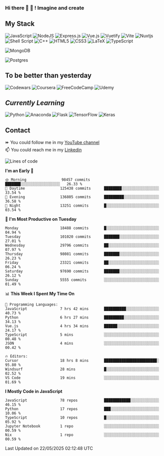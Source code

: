 ### Hi there 👋 🤖 ! Imagine and create

## My Stack
![JavaScript](https://img.shields.io/badge/javascript-%23323330.svg?style=for-the-badge&logo=javascript&logoColor=%23F7DF1E) ![NodeJS](https://img.shields.io/badge/node.js-6DA55F?style=for-the-badge&logo=node.js&logoColor=white) <img alt="Express.js" src="https://img.shields.io/badge/express.js%20-%23404d59.svg?&style=for-the-badge"/> ![Vue.js](https://img.shields.io/badge/vuejs-%2335495e.svg?style=for-the-badge&logo=vuedotjs&logoColor=%234FC08D) ![Vuetify](https://img.shields.io/badge/Vuetify-1867C0?style=for-the-badge&logo=vuetify&logoColor=AEDDFF) ![Vite](https://img.shields.io/badge/vite-%23646CFF.svg?style=for-the-badge&logo=vite&logoColor=white) ![Nuxtjs](https://img.shields.io/badge/Nuxt-002E3B?style=for-the-badge&logo=nuxtdotjs&logoColor=#00DC82) ![Shell Script](https://img.shields.io/badge/shell_script-%23121011.svg?style=for-the-badge&logo=gnu-bash&logoColor=white) ![C++](https://img.shields.io/badge/c++-%2300599C.svg?style=for-the-badge&logo=c%2B%2B&logoColor=white) ![HTML5](https://img.shields.io/badge/html5-%23E34F26.svg?style=for-the-badge&logo=html5&logoColor=white) ![CSS3](https://img.shields.io/badge/css3-%231572B6.svg?style=for-the-badge&logo=css3&logoColor=white) ![LaTeX](https://img.shields.io/badge/latex-%23008080.svg?style=for-the-badge&logo=latex&logoColor=white) ![TypeScript](https://img.shields.io/badge/typescript-%23007ACC.svg?style=for-the-badge&logo=typescript&logoColor=white)
<div>
  <img alt="MongoDB" src ="https://img.shields.io/badge/MongoDB-%234ea94b.svg?&style=for-the-badge&logo=mongodb&logoColor=white"/>
  
  ![Postgres](https://img.shields.io/badge/postgres-%23316192.svg?style=for-the-badge&logo=postgresql&logoColor=white)
</div>

## To be better than yesterday
![Codewars](https://img.shields.io/badge/Codewars-B1361E?style=for-the-badge&logo=codewars&logoColor=grey)
  ![Coursera](https://img.shields.io/badge/Coursera-%230056D2.svg?style=for-the-badge&logo=Coursera&logoColor=white)
  ![FreeCodeCamp](https://img.shields.io/badge/Freecodecamp-%23123.svg?&style=for-the-badge&logo=freecodecamp&logoColor=green)
  ![Udemy](https://img.shields.io/badge/Udemy-A435F0?style=for-the-badge&logo=Udemy&logoColor=white)

## *Currently Learning*
![Python](https://img.shields.io/badge/python-3670A0?style=for-the-badge&logo=python&logoColor=ffdd54) ![Anaconda](https://img.shields.io/badge/Anaconda-%2344A833.svg?style=for-the-badge&logo=anaconda&logoColor=white) 
![Flask](https://img.shields.io/badge/flask-%23000.svg?style=for-the-badge&logo=flask&logoColor=white) ![TensorFlow](https://img.shields.io/badge/TensorFlow-%23FF6F00.svg?style=for-the-badge&logo=TensorFlow&logoColor=white) ![Keras](https://img.shields.io/badge/Keras-%23D00000.svg?style=for-the-badge&logo=Keras&logoColor=white)

## Contact
⏩ You could follow me in my <a href="https://www.youtube.com/c/ViktorJimenezF" target="blank">YouTube channel</a>   <br>
📫 You could reach me in my <a href="https://www.linkedin.com/in/victorjuanjimenez/" target="blank">Linkedin</a>  

<!--START_SECTION:waka-->
![Lines of code](https://img.shields.io/badge/From%20Hello%20World%20I%27ve%20Written-653.5%20million%20lines%20of%20code-blue)

**I'm an Early 🐤** 

```text
🌞 Morning                98457 commits       ███████░░░░░░░░░░░░░░░░░░   26.33 % 
🌆 Daytime                125438 commits      ████████░░░░░░░░░░░░░░░░░   33.54 % 
🌃 Evening                136805 commits      █████████░░░░░░░░░░░░░░░░   36.58 % 
🌙 Night                  13251 commits       █░░░░░░░░░░░░░░░░░░░░░░░░   03.54 % 
```
📅 **I'm Most Productive on Tuesday** 

```text
Monday                   18488 commits       █░░░░░░░░░░░░░░░░░░░░░░░░   04.94 % 
Tuesday                  101020 commits      ███████░░░░░░░░░░░░░░░░░░   27.01 % 
Wednesday                29796 commits       ██░░░░░░░░░░░░░░░░░░░░░░░   07.97 % 
Thursday                 98081 commits       ███████░░░░░░░░░░░░░░░░░░   26.23 % 
Friday                   23321 commits       ██░░░░░░░░░░░░░░░░░░░░░░░   06.24 % 
Saturday                 97690 commits       ███████░░░░░░░░░░░░░░░░░░   26.12 % 
Sunday                   5555 commits        ░░░░░░░░░░░░░░░░░░░░░░░░░   01.49 % 
```


📊 **This Week I Spent My Time On** 

```text
💬 Programming Languages: 
JavaScript               7 hrs 42 mins       ██████████░░░░░░░░░░░░░░░   40.73 % 
Python                   6 hrs 27 mins       █████████░░░░░░░░░░░░░░░░   34.13 % 
Vue.js                   4 hrs 34 mins       ██████░░░░░░░░░░░░░░░░░░░   24.17 % 
TypeScript               5 mins              ░░░░░░░░░░░░░░░░░░░░░░░░░   00.48 % 
JSON                     4 mins              ░░░░░░░░░░░░░░░░░░░░░░░░░   00.42 % 

🔥 Editors: 
Cursor                   18 hrs 8 mins       ████████████████████████░   95.80 % 
Windsurf                 28 mins             █░░░░░░░░░░░░░░░░░░░░░░░░   02.52 % 
VS Code                  19 mins             ░░░░░░░░░░░░░░░░░░░░░░░░░   01.69 % 
```

**I Mostly Code in JavaScript** 

```text
JavaScript               78 repos            ████████████░░░░░░░░░░░░░   46.15 % 
Python                   17 repos            ███░░░░░░░░░░░░░░░░░░░░░░   10.06 % 
TypeScript               10 repos            █░░░░░░░░░░░░░░░░░░░░░░░░   05.92 % 
Jupyter Notebook         1 repo              ░░░░░░░░░░░░░░░░░░░░░░░░░   00.59 % 
Nix                      1 repo              ░░░░░░░░░░░░░░░░░░░░░░░░░   00.59 % 
```




 Last Updated on 22/05/2025 02:12:48 UTC
<!--END_SECTION:waka-->

<!--
**ViktorJJF/ViktorJJF** is a ✨ _special_ ✨ repository because its `README.md` (this file) appears on your GitHub profile.



Here are some ideas to get you started:

- 🔭 I’m currently working on ...
- 🌱 I’m currently learning ...
- 👯 I’m looking to collaborate on ...
- 🤔 I’m looking for help with ...
- 💬 Ask me about ...
- 📫 How to reach me: ...
- 😄 Pronouns: ...
- ⚡ Fun fact: ...
-->
